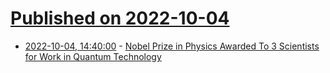 # [Published on 2022-10-04](index.md)

* [2022-10-04, 14:40:00](https://science.slashdot.org/story/22/10/04/1248203/nobel-prize-in-physics-awarded-to-3-scientists-for-work-in-quantum-technology?utm_source=rss1.0mainlinkanon&utm_medium=feed) - [Nobel Prize in Physics Awarded To 3 Scientists for Work in Quantum Technology](https://science.slashdot.org/story/22/10/04/1248203/nobel-prize-in-physics-awarded-to-3-scientists-for-work-in-quantum-technology?utm_source=rss1.0mainlinkanon&utm_medium=feed)

